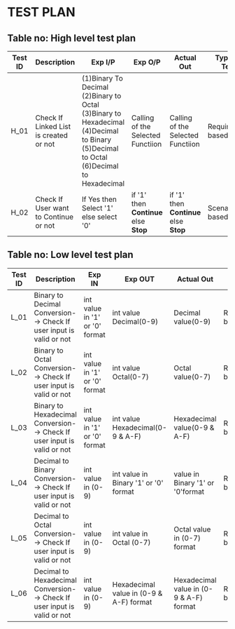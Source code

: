 # TEST PLAN

## Table no: High level test plan

| **Test ID** | **Description**                                              | **Exp I/P** | **Exp O/P** | **Actual Out** |**Type Of Test**  |    
|-------------|--------------------------------------------------------------|------------|-------------|----------------|------------------|
|  H_01       |Check If Linked List is created or not |(1)Binary To Decimal (2)Binary to Octal (3)Binary to Hexadecimal (4)Decimal to Binary (5)Decimal to Octal (6)Decimal to Hexadecimal|Calling of the  Selected Functiion |Calling of the  Selected Functiion |Requirement based |
|  H_02       |Check If User want to Continue or not|If Yes then Select '1' else select '0'|if '1' then __Continue__ else __Stop__|if '1' then __Continue__ else __Stop__|Scenario based|

## Table no: Low level test plan

| **Test ID** | **Description**                                              | **Exp IN**   | **Exp OUT** | **Actual Out** |**Type Of Test**  |    
|-------------|--------------------------------------------------------------|--------------|-------------|----------------|------------------|
|  L_01       |Binary to Decimal Conversion--> Check If user input is valid or not|int value in '1' or '0' format|int value Decimal(0-9)|Decimal value(0-9)|Requirement based |
|  L_02       |Binary to Octal Conversion--> Check If user input is valid or not|int value in '1' or '0' format|int value Octal(0-7)|Octal value(0-7)|Requirement based |
|  L_03       |Binary to Hexadecimal Conversion--> Check If user input is valid or not|int value in '1' or '0' format|int value Hexadecimal(0-9 & A-F)|Hexadecimal value(0-9 & A-F)|Requirement based |
|  L_04       |Decimal to Binary Conversion--> Check If user input is valid or not|int value in (0-9)|int value in Binary '1' or '0' format|value in Binary  '1' or '0'format|Requirement based|
|  L_05       |Decimal to Octal Conversion--> Check If user input is valid or not|int value in (0-9)|int value in Octal (0-7)|Octal value in (0-7) format |Requirement based|
|  L_06       |Decimal to Hexadecimal Conversion--> Check If user input is valid or not|int value in (0-9)|Hexadecimal value in (0-9 & A-F) format|Hexadecimal value in (0-9 & A-F) format |Requirement based|
